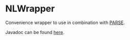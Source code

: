 # NLWrapper
Convenience wrapper to use in combination with [PARSE](PARSE.ipd.kit.edu/).

Javadoc can be found [here](https://kit-sdq.github.io/NLWrapper/javadoc/).
